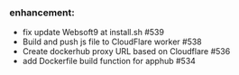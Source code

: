 ### enhancement:
- fix update Websoft9 at install.sh #539
- Build and push js file to CloudFlare worker #538
- Create dockerhub proxy URL based on Cloudflare #536
- add Dockerfile build function for apphub #534

